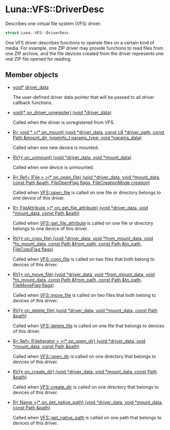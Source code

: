 # Luna::VFS::DriverDesc
Describes one virtual file system (VFS) driver. 

```c++
struct Luna::VFS::DriverDesc
```

One VFS driver describes functions to operate files on a certain kind of media. For example, one ZIP driver may provide functions to read files from one ZIP archive, and the file devices created from the driver represents one real ZIP file opened for reading. 

## Member objects
* [void* driver_data](struct_luna_1_1_v_f_s_1_1_driver_desc_1a4a210b06acf4842476c0308219d7ced9.md)

    The user-defined driver data pointer that will be passed to all driver callback functions. 

* [void(* on_driver_unregister) (void *driver_data)](struct_luna_1_1_v_f_s_1_1_driver_desc_1a2c3861d5e39c706fd7bcde42b1ce7af2.md)

    Called when the driver is unregistered from VFS. 

* [R< void * >(* on_mount) (void *driver_data, const c8 *driver_path, const Path &mount_dir, typeinfo_t params_type, void *params_data)](struct_luna_1_1_v_f_s_1_1_driver_desc_1aedcf8a88cd3f67ab0e5aa16d430baf64.md)

    Called when one new device is mounted. 

* [RV(* on_unmount) (void *driver_data, void *mount_data)](struct_luna_1_1_v_f_s_1_1_driver_desc_1a1be467cf05dca8da6641036630595f29.md)

    Called when one device is unmounted. 

* [R< Ref< IFile > >(* on_open_file) (void *driver_data, void *mount_data, const Path &path, FileOpenFlag flags, FileCreationMode creation)](struct_luna_1_1_v_f_s_1_1_driver_desc_1ae8b4dfb424afc86b8b4c131a3dd9f3c6.md)

    Called when [VFS::open_file](group___v_f_s_1gaddb61460b7215920d8eb3b8f3ff56535.md) is called on one file or directory belongs to one device of this driver. 

* [R< FileAttribute >(* on_get_file_attribute) (void *driver_data, void *mount_data, const Path &path)](struct_luna_1_1_v_f_s_1_1_driver_desc_1a16a9dce5bc8448095dd9e119a0073001.md)

    Called when [VFS::get_file_attribute](group___v_f_s_1ga47bd35e66bb44921ef1b42592b4a952c.md) is called on one file or directory belongs to one device of this driver. 

* [RV(* on_copy_file) (void *driver_data, void *from_mount_data, void *to_mount_data, const Path &from_path, const Path &to_path, FileCopyFlag flags)](struct_luna_1_1_v_f_s_1_1_driver_desc_1a9b512849ba9e77a9db7ec300e50abc52.md)

    Called when [VFS::copy_file](group___v_f_s_1ga4846b28a9667108dcdbca7bb6ec887a7.md) is called on two files that both belong to devices of this driver. 

* [RV(* on_move_file) (void *driver_data, void *from_mount_data, void *to_mount_data, const Path &from_path, const Path &to_path, FileMoveFlag flags)](struct_luna_1_1_v_f_s_1_1_driver_desc_1a4d103cf9840af0dd30147e03a8dda724.md)

    Called when [VFS::move_file](group___v_f_s_1gac9714037d8fbd66967b89591f07c9b35.md) is called on two files that both belong to devices of this driver. 

* [RV(* on_delete_file) (void *driver_data, void *mount_data, const Path &path)](struct_luna_1_1_v_f_s_1_1_driver_desc_1abd4b2f2b737a732fe1d1811650ea1855.md)

    Called when [VFS::delete_file](group___v_f_s_1gad9ede2837363a6e0ab8e0c781d073ed6.md) is called on one file that belongs to devices of this driver. 

* [R< Ref< IFileIterator > >(* on_open_dir) (void *driver_data, void *mount_data, const Path &path)](struct_luna_1_1_v_f_s_1_1_driver_desc_1a5f0641ab0be9202f0d805f20fe7aa678.md)

    Called when [VFS::open_dir](group___v_f_s_1ga5552736c4484f71fa908c6cb461df3ea.md) is called on one directory that belongs to devices of this driver. 

* [RV(* on_create_dir) (void *driver_data, void *mount_data, const Path &path)](struct_luna_1_1_v_f_s_1_1_driver_desc_1abe73711ca1896e4e1f02ccb2e0dc3b0a.md)

    Called when [VFS::create_dir](group___v_f_s_1ga6940b3f49be0a4e5e97431650751dc9a.md) is called on one directory that belongs to devices of this driver. 

* [R< Name >(* on_get_native_path) (void *driver_data, void *mount_data, const Path &path)](struct_luna_1_1_v_f_s_1_1_driver_desc_1a68158c41da0d3349200dcb0fea81cc14.md)

    Called when [VFS::get_native_path](group___v_f_s_1ga4cb638a66c1990d7dc439e72f1040c77.md) is called on one path that belongs to devices of this driver. 

